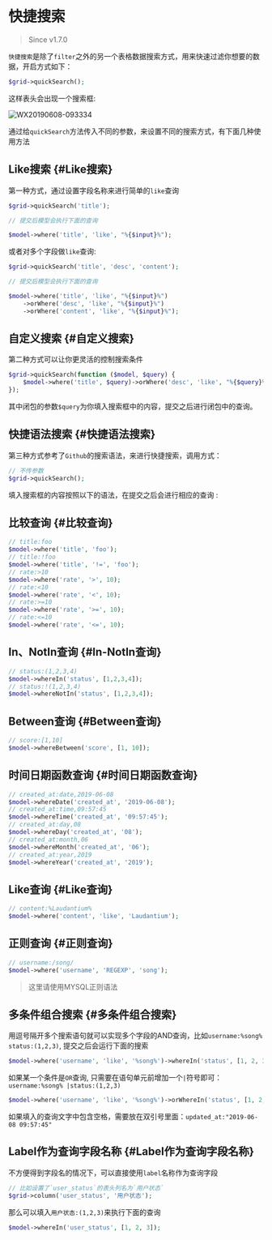 # 快捷搜索

> Since v1.7.0

`快捷搜索`是除了`filter`之外的另一个表格数据搜索方式，用来快速过滤你想要的数据，开启方式如下：

```php
$grid->quickSearch();
```

这样表头会出现一个搜索框:

![WX20190608-093334](https://user-images.githubusercontent.com/1479100/59140479-8e976480-89d0-11e9-8496-db958c012128.png)

通过给`quickSearch`方法传入不同的参数，来设置不同的搜索方式，有下面几种使用方法

## Like搜索 {#Like搜索}

第一种方式，通过设置字段名称来进行简单的`like`查询

```php
$grid->quickSearch('title');

// 提交后模型会执行下面的查询

$model->where('title', 'like', "%{$input}%");
```

或者对多个字段做`like`查询:

```php
$grid->quickSearch('title', 'desc', 'content');

// 提交后模型会执行下面的查询

$model->where('title', 'like', "%{$input}%")
    ->orWhere('desc', 'like', "%{$input}%")
    ->orWhere('content', 'like', "%{$input}%");
```

## 自定义搜索 {#自定义搜索}

第二种方式可以让你更灵活的控制搜索条件

```php
$grid->quickSearch(function ($model, $query) {
    $model->where('title', $query)->orWhere('desc', 'like', "%{$query}%");
});
```

其中闭包的参数`$query`为你填入搜索框中的内容，提交之后进行闭包中的查询。

## 快捷语法搜索 {#快捷语法搜索}

第三种方式参考了`Github`的搜索语法，来进行快捷搜索，调用方式：

```php
// 不传参数
$grid->quickSearch();
```

填入搜索框的内容按照以下的语法，在提交之后会进行相应的查询 :

## 比较查询 {#比较查询}

```php
// title:foo
$model->where('title', 'foo');
// title:!foo
$model->where('title', '!=', 'foo');
// rate:>10
$model->where('rate', '>', 10);
// rate:<10
$model->where('rate', '<', 10);
// rate:>=10
$model->where('rate', '>=', 10);
// rate:<=10
$model->where('rate', '<=', 10);
```

## In、NotIn查询 {#In-NotIn查询}

```php
// status:(1,2,3,4)
$model->whereIn('status', [1,2,3,4]);
// status:!(1,2,3,4)
$model->whereNotIn('status', [1,2,3,4]);
```

## Between查询 {#Between查询}

```php
// score:[1,10]
$model->whereBetween('score', [1, 10]);
```

## 时间日期函数查询 {#时间日期函数查询}

```php
// created_at:date,2019-06-08
$model->whereDate('created_at', '2019-06-08');
// created_at:time,09:57:45
$model->whereTime('created_at', '09:57:45');
// created_at:day,08
$model->whereDay('created_at', '08');
// created_at:month,06
$model->whereMonth('created_at', '06');
// created_at:year,2019
$model->whereYear('created_at', '2019');
```

## Like查询 {#Like查询}

```php
// content:%Laudantium%
$model->where('content', 'like', 'Laudantium');
```

## 正则查询 {#正则查询}

```php
// username:/song/
$model->where('username', 'REGEXP', 'song');
```

> 这里请使用MYSQL正则语法

## 多条件组合搜索 {#多条件组合搜索}

用逗号隔开多个搜索语句就可以实现多个字段的AND查询，比如`username:%song% status:(1,2,3)`, 提交之后会运行下面的搜索

```php
$model->where('username', 'like', '%song%')->whereIn('status', [1, 2, 3]);
```

如果某一个条件是`OR`查询, 只需要在语句单元前增加一个`|`符号即可： `username:%song% |status:(1,2,3)`

```php
$model->where('username', 'like', '%song%')->orWhereIn('status', [1, 2, 3]);
```

如果填入的查询文字中包含空格，需要放在双引号里面：`updated_at:"2019-06-08 09:57:45"`

## Label作为查询字段名称 {#Label作为查询字段名称}

不方便得到字段名的情况下，可以直接使用`label`名称作为查询字段

```php
// 比如设置了`user_status`的表头列名为`用户状态`
$grid->column('user_status', '用户状态');
```

那么可以填入`用户状态:(1,2,3)`来执行下面的查询

```php
$model->whereIn('user_status', [1, 2, 3]);
```
